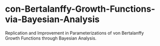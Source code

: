 # con-Bertalanffy-Growth-Functions-via-Bayesian-Analysis
Replication and Improvement in Parameterizations of von Bertalanffy Growth Functions through Bayesian Analysis.
